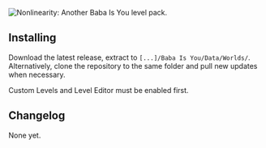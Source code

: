 ![Nonlinearity: Another Baba Is You level pack.](temp.placeholder.url/here)

## Installing
Download the latest release, extract to `[...]/Baba Is You/Data/Worlds/`.
Alternatively, clone the repository to the same folder and pull new updates when necessary.

Custom Levels and Level Editor must be enabled first.

## Changelog
None yet.
